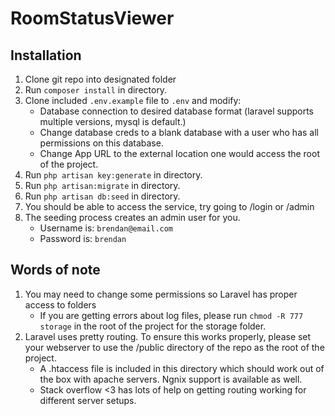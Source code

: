 # RoomStatusViewer


## Installation
1. Clone git repo into designated folder
2. Run `composer install` in directory.
3. Clone included `.env.example` file to `.env` and modify:
    - Database connection to desired database format (laravel supports multiple versions, mysql is default.)
    - Change database creds to a blank database with a user who has all permissions on this database. 
    - Change App URL to the external location one would access the root of the project.
4. Run `php artisan key:generate` in directory. 
5. Run `php artisan:migrate` in directory.
6. Run `php artisan db:seed` in directory. 
7. You should be able to access the service, try going to /login or /admin
8. The seeding process creates an admin user for you.
    - Username is: `brendan@email.com` 
    - Password is: `brendan` 

## Words of note
1. You may need to change some permissions so Laravel has proper access to folders
    - If you are getting errors about log files, please run `chmod -R 777 storage` in the root of the project for the storage folder.
2. Laravel uses pretty routing. To ensure this works properly, please set your webserver to use the /public directory of the repo as the root of the project.
    - A .htaccess file is included in this directory which should work out of the box with apache servers. Ngnix support is available as well. 
    - Stack overflow <3 has lots of help on getting routing working for different server setups.